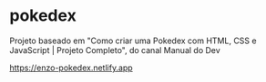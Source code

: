 # pokedex
Projeto baseado em "Como criar uma Pokedex com HTML, CSS e JavaScript | Projeto Completo", do canal Manual do Dev

https://enzo-pokedex.netlify.app
